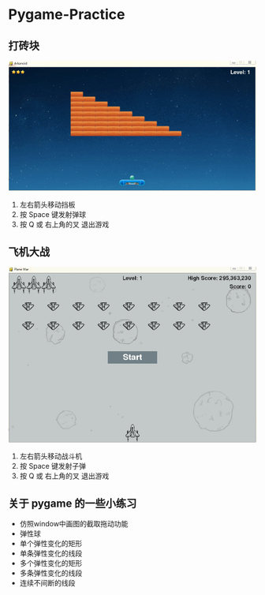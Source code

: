 # Pygame-Practice


## 打砖块

![打砖块 gif 示意图](Arkanoid/images/sketch_map.gif)
1. 左右箭头移动挡板
2. 按 Space 键发射弹球
3. 按 Q 或 右上角的叉 退出游戏



## 飞机大战

![飞机大战 gif 示意图](Plane/images/sketch_map.gif)
1. 左右箭头移动战斗机
2. 按 Space 键发射子弹
3. 按 Q 或 右上角的叉 退出游戏



## 关于 pygame 的一些小练习

* 仿照window中画图的截取拖动功能
* 弹性球
* 单个弹性变化的矩形
* 单条弹性变化的线段
* 多个弹性变化的矩形
* 多条弹性变化的线段
* 连续不间断的线段